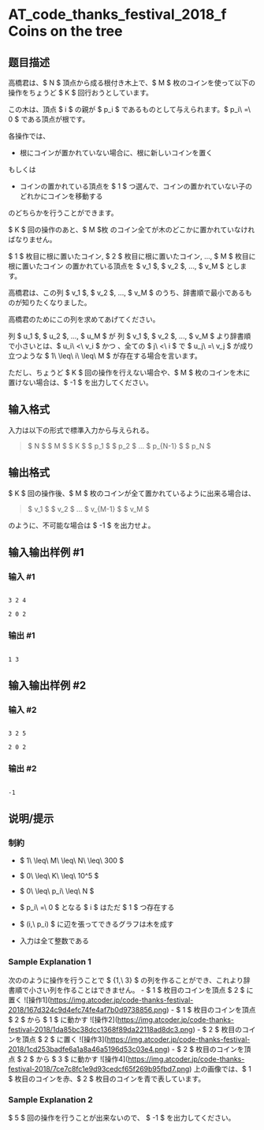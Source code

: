 # AT_code_thanks_festival_2018_f Coins on the tree

## 题目描述

[problemUrl]: https://atcoder.jp/contests/code-thanks-festival-2018/tasks/code_thanks_festival_2018_f

高橋君は、$ N $ 頂点から成る根付き木上で、$ M $ 枚のコインを使って以下の操作をちょうど $ K $ 回行おうとしています。

この木は、頂点 $ i $ の親が $ p_i $ であるものとして与えられます。$ p_i\ =\ 0 $ である頂点が根です。

各操作では、

- 根にコインが置かれていない場合に、根に新しいコインを置く

もしくは

- コインの置かれている頂点を $ 1 $ つ選んで、コインの置かれていない子のどれかにコインを移動する

のどちらかを行うことができます。

$ K $ 回の操作のあと、$ M $枚 のコイン全てが木のどこかに置かれていなければなりません。

$ 1 $ 枚目に根に置いたコイン, $ 2 $ 枚目に根に置いたコイン, ..., $ M $ 枚目に根に置いたコイン の置かれている頂点を $ v_1 $, $ v_2 $, ..., $ v_M $ とします。

高橋君は、この列 $ v_1 $, $ v_2 $, ..., $ v_M $ のうち、辞書順で最小であるものが知りたくなりました。

高橋君のためにこの列を求めてあげてください。

列 $ u_1 $, $ u_2 $, ..., $ u_M $ が 列 $ v_1 $, $ v_2 $, ..., $ v_M $ より辞書順で小さいとは、$ u_i\ <\ v_i $ かつ 、全ての $ j\ <\ i $ で $ u_j\ =\ v_j $ が成り立つような $ 1\ \leq\ i\ \leq\ M $ が存在する場合を言います。

ただし、ちょうど $ K $ 回の操作を行えない場合や、$ M $ 枚のコインを木に置けない場合は、$ -1 $ を出力してください。

## 输入格式

入力は以下の形式で標準入力から与えられる。

> $ N $ $ M $ $ K $ $ p_1 $ $ p_2 $ ... $ p_{N-1} $ $ p_N $

## 输出格式

$ K $ 回の操作後、$ M $ 枚のコインが全て置かれているように出来る場合は、

> $ v_1 $ $ v_2 $ ... $ v_{M-1} $ $ v_M $

のように、不可能な場合は $ -1 $ を出力せよ。

## 输入输出样例 #1

### 输入 #1

```
3 2 4
2 0 2
```

### 输出 #1

```
1 3
```

## 输入输出样例 #2

### 输入 #2

```
3 2 5
2 0 2
```

### 输出 #2

```
-1
```

## 说明/提示

### 制約

- $ 1\ \leq\ M\ \leq\ N\ \leq\ 300 $
- $ 0\ \leq\ K\ \leq\ 10^5 $
- $ 0\ \leq\ p_i\ \leq\ N $
- $ p_i\ =\ 0 $ となる $ i $ はただ $ 1 $ つ存在する
- $ (i,\ p_i) $ に辺を張ってできるグラフは木を成す
- 入力は全て整数である

### Sample Explanation 1

次ののように操作を行うことで $ \{1,\ 3\} $ の列を作ることができ、これより辞書順で小さい列を作ることはできません。 - $ 1 $ 枚目のコインを頂点 $ 2 $ に置く !\[操作1\](https://img.atcoder.jp/code-thanks-festival-2018/167d324c9d4efc74fe4af7b0d9738856.png) - $ 1 $ 枚目のコインを頂点 $ 2 $ から $ 1 $ に動かす !\[操作2\](https://img.atcoder.jp/code-thanks-festival-2018/1da85bc38dcc1368f89da22118ad8dc3.png) - $ 2 $ 枚目のコインを頂点 $ 2 $ に置く !\[操作3\](https://img.atcoder.jp/code-thanks-festival-2018/1cd253badfe6a1a8a46a5196d53c03e4.png) - $ 2 $ 枚目のコインを頂点 $ 2 $ から $ 3 $ に動かす !\[操作4\](https://img.atcoder.jp/code-thanks-festival-2018/7ce7c8fc1e9d93cedcf65f269b95fbd7.png) 上の画像では、$ 1 $ 枚目のコインを赤、$ 2 $ 枚目のコインを青で表しています。

### Sample Explanation 2

$ 5 $ 回の操作を行うことが出来ないので、 $ -1 $ を出力してください。